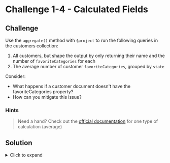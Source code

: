 # Challenge 1-4 - Calculated Fields

## Challenge

Use the `aggregate()` method with `$project` to run the following queries in the customers collection:

1. All customers, but shape the output by only returning their name and the number of `favoriteCategories` for each
1. The average number of customer `favoriteCategories`, grouped by `state`

Consider:

- What happens if a customer document doesn't have the favoriteCategories property?
- How can you mitigate this issue?

### Hints

> Need a hand? Check out the [official documentation](https://www.mongodb.com/docs/manual/reference/operator/aggregation/avg/) for one type of calculation (average)

## Solution

<details>
  <summary>Click to expand</summary>

### Challenge Question 1

```javascript
// Calculated Projection
db.customers.aggregate([
  {
    $match: { favoriteCategories: { $exists: true } }
  },
  {
    $addFields: {
      favorites: "$favoriteCategories"
    }
  },
  {
    $project: {
      _id: 0,
      name: 1,
      favorites: { $size: "$favorites" }
    }
  }
])

// OUTPUT:

[
  { name: 'Gene', favorites: 1 },
  { name: 'Zach', favorites: 1 },
  { name: 'Cathy', favorites: 3 },
  { name: 'Josie', favorites: 1 },
  { name: 'Allie', favorites: 1 },
  { name: 'Rosie', favorites: 1 }
]

```

### Challenge Question 2

```javascript

// Average number of favorites, by state
// It's easy to remember these with english ... { $avg: { $size: {thing} } } say "Average 'of' the size 'of' ... " and it'll start coming together
db.customers.aggregate([
  {
    $match: { favoriteCategories: { $exists: true } }
  },
  {
    $group: {
      _id: "$addresses.shipping.state",
      avgFavorites: { $avg: { $size: "$favoriteCategories" } }
    }
  }
])

// OUTPUT

[
  { _id: null, avgFavorites: 1 },
  { _id: 'WA', avgFavorites: 1.6666666666666667 }
]

```

</details>
